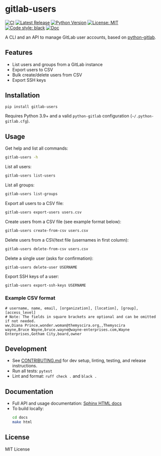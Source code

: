 # gitlab-users

[![CI](https://github.com/boileaum/gitlab-users/actions/workflows/ci-publish.yml/badge.svg)](https://github.com/boileaum/gitlab-users/actions/workflows/ci-publish.yml)
[![Latest Release](https://img.shields.io/github/v/release/boileaum/gitlab-users?label=release)](https://github.com/boileaum/gitlab-users/releases)
[![Python Version](https://img.shields.io/badge/python-3.9+-blue.svg)](https://python.org)
[![License: MIT](https://img.shields.io/badge/License-MIT-yellow.svg)](https://opensource.org/licenses/MIT)
[![Code style: black](https://img.shields.io/badge/code%20style-black-000000.svg)](https://github.com/psf/black)
[![Doc](https://img.shields.io/badge/doc-sphinx-blue)](https://boileaum.gitlab-users.pages.gitlab-tools/docs/)

A CLI and an API to manage GitLab user accounts, based on [python-gitlab](https://github.com/python-gitlab/python-gitlab).

## Features

- List users and groups from a GitLab instance
- Export users to CSV
- Bulk create/delete users from CSV
- Export SSH keys

## Installation

```sh
pip install gitlab-users
```

Requires Python 3.9+ and a valid `python-gitlab` configuration (`~/.python-gitlab.cfg`).

## Usage

Get help and list all commands:
```sh
gitlab-users -h
```

List all users:
```sh
gitlab-users list-users
```

List all groups:
```sh
gitlab-users list-groups
```

Export all users to a CSV file:
```sh
gitlab-users export-users users.csv
```

Create users from a CSV file (see example format below):
```sh
gitlab-users create-from-csv users.csv
```

Delete users from a CSV/text file (usernames in first column):
```sh
gitlab-users delete-from-csv users.csv
```

Delete a single user (asks for confirmation):
```sh
gitlab-users delete-user USERNAME
```

Export SSH keys of a user:
```sh
gitlab-users export-ssh-keys USERNAME
```

### Example CSV format

```text
# username, name, email, [organization], [location], [group], [access_level]
# Note: The fields in square brackets are optional and can be omitted if not needed.
ww,Diana Prince,wonder.woman@themyscira.org,,Themyscira
wayne,Bruce Wayne,bruce.wayne@wayne-enterprises.com,Wayne Enterprises,Gotham City,board,owner
```

## Development

- See [CONTRIBUTING.md](CONTRIBUTING.md) for dev setup, linting, testing, and release instructions.
- Run all tests: `pytest`
- Lint and format: `ruff check .` and `black .`

## Documentation

- Full API and usage documentation: [Sphinx HTML docs](https://boileaum.gitlab-users.pages.gitlab-tools/docs/)
- To build locally:
  ```sh
  cd docs
  make html
  ```

## License

MIT License
